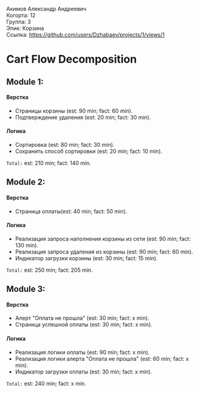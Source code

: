 Акимов Александр Андреевич
<br /> Когорта: 12
<br /> Группа: 3
<br /> Эпик: Корзина
<br /> Ссылка: https://github.com/users/Dzhabaev/projects/1/views/1


# Cart Flow Decomposition


## Module 1:

#### Верстка
- Страницы корзины (est: 90 min; fact: 60 min).
- Подтверждение удаления (est: 20 min; fact: 30 min).

#### Логика
- Сортировка (est: 80 min; fact: 30 min).
- Сохранить способ сортировки (est: 20 min; fact: 10 min).

`Total:` est: 210 min; fact: 140 min.


## Module 2:
#### Верстка
- Страница оплаты(est: 40 min; fact: 50 min).

#### Логика
- Реализация запроса наполнения корзины из сети (est: 90 min; fact: 130 min).
- Реализация запроса удаления из корзины (est: 90 min; fact: 60 min).
- Индикатор загрузки корзины (est: 30 min; fact: 15 min).


`Total:` est: 250 min; fact: 205 min.

## Module 3:
#### Верстка
- Алерт "Оплата не прошла" (est: 30 min; fact: x min).
- Страница успешной оплаты (est: 30 min; fact: x min).

#### Логика
- Реализация логики оплаты (est: 90 min; fact: x min).
- Реализация логики алерта "Оплата не прошла" (est: 60 min; fact: x min).
- Индикатор загрузки оплаты (est: 30 min; fact: x min).


`Total:` est: 240 min; fact: x min.
